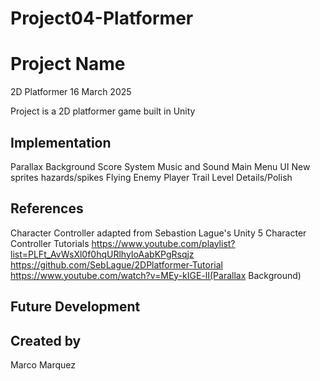 # Project04-Platformer

# Project Name
2D Platformer 16 March 2025

Project is a 2D platformer game built in Unity

## Implementation

Parallax Background
Score System
Music and Sound
Main Menu UI 
New sprites 
hazards/spikes 
Flying Enemy
Player Trail
Level Details/Polish

## References

Character Controller adapted from Sebastion Lague's Unity 5 Character Controller Tutorials
https://www.youtube.com/playlist?list=PLFt_AvWsXl0f0hqURlhyIoAabKPgRsqjz
https://github.com/SebLague/2DPlatformer-Tutorial
https://www.youtube.com/watch?v=MEy-kIGE-lI(Parallax Background)
## Future Development

## Created by
Marco Marquez